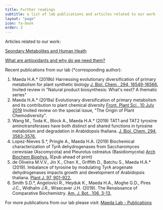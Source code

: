 ```yaml
---
title: Further readings
subtitle: a list of lab publications and articles related to our work
layout: "page"
icon: fa-book
order: 3
---
```

Articles related to our work:

[Seondary Metabolites and Human Heath](https://sites.psu.edu/carolyn/2016/03/24/secondary-metabolites-and-human-health/)

[What are antioxidants and why do we need them?](https://www.medicalnewstoday.com/articles/301506#supplements)

Recent publications from our lab (*corresponding author):
1. Maeda H.A.* (2019b) Harnessing evolutionary diversification of primary metabolism for plant synthetic biology [J. Biol. Chem., 294, 16549-16566.](https://www.jbc.org/content/294/45/16549?utm_source=JBCReviews&utm_medium=emaill) Invited review in "Natural product biosynthesis: What's next? A thematic series"
2. Maeda H.A.* (2019a) Evolutionary diversification of primary metabolism and its contribution to plant chemical diversity [Front. Plant Sci., 10 July 2019](https://www.frontiersin.org/articles/10.3389/fpls.2019.00881/full) Invited review on the special issue, "The Origin of Plant Chemodiversity".
3. Wang M., Toda K., Block A., Maeda H.A.* (2019) TAT1 and TAT2 tyrosine aminotransferases have both distinct and shared functions in tyrosine metabolism and degradation in Arabidopsis thaliana. [J. Biol. Chem. 294, 3563-3576.](https://www.jbc.org/content/294/10/3563)
4. Lopez-Nieves S.*, Pringle A., Maeda H.A. (2019) Biochemical characterization of TyrA dehydrogenases from Saccharomyces cerevisiae (Ascomycota) and Pleurotus ostreatus (Basidiomycota) [Arch Biochem Biophys.](https://pubmed.ncbi.nlm.nih.gov/30771296/) (Epub ahead of print)
5. de Oliveira M.V.V., Jin X., Chen X., Griffith D., Batchu S., Maeda H.A.* (2019). Imbalance of tyrosine by modulating TyrA arogenate dehydrogenases impacts growth and development of Arabidopsis thaliana. [Plant J. 97, 901-922.](https://pubmed.ncbi.nlm.nih.gov/30457178/)
6. Smith S.D.*, Angelovici R., Heyduk K., Maeda H.A., Moghe G.D., Pires J.C., Widhalm J.R., Wisecaver J.H. (2019). The Renaissance of Comparative Biochemistry. [Am. J. Bot.. 106, 3-13.](https://pubmed.ncbi.nlm.nih.gov/30629738/)

For more publications from our lab please visit: [Maeda Lab - Publications](https://maeda.botany.wisc.edu/wiki/Maeda_Lab:Publications)
